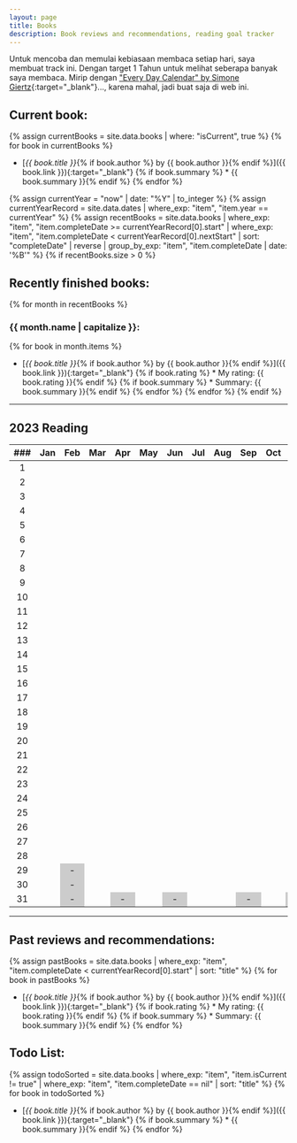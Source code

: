 ```yaml
---
layout: page
title: Books
description: Book reviews and recommendations, reading goal tracker
---
```


<style>
    li {
        margin-bottom: 5px;
    }

    /* non-existent days - MonthNum+1 */
    /* feb */
    table tbody tr:nth-child(29) td:nth-child(3), /* jekyll code to make conditional if leap year? lol */
    table tbody tr:nth-child(30) td:nth-child(3),
    table tbody tr:nth-child(31) td:nth-child(3),
    /* apr */
    table tbody tr:nth-child(31) td:nth-child(5),
    /* jun */
    table tbody tr:nth-child(31) td:nth-child(7),
    /* aug */
    table tbody tr:nth-child(31) td:nth-child(10),
    /* nov */
    table tbody tr:nth-child(31) td:nth-child(12) {
        background-color: #cccccc;
    }
</style>

Untuk mencoba dan memulai kebiasaan membaca setiap hari, saya membuat track ini. Dengan target 1 Tahun untuk melihat seberapa banyak saya membaca.
Mirip dengan ["Every Day Calendar" by Simone Giertz](https://www.kickstarter.com/projects/simonegiertz/the-every-day-calendar){:target="_blank"}..., karena mahal, jadi buat saja di web ini.

## Current book:
{% assign currentBooks = site.data.books | where: "isCurrent", true %}
{% for book in currentBooks %}
* [*{{ book.title }}*{% if book.author %} by {{ book.author }}{% endif %}]({{ book.link }}){:target="_blank"}
{% if book.summary %}  * {{ book.summary }}{% endif %}
{% endfor %}

<!--
    What a mess...Jekyll does not handle dates very well. So I had to come up with this hack.
    I created a .yml file with just start and "nextStart" dates. For some reason, Jekyll does
    not have a way to convert a string to a date type, only the other way around. So I got around
    that using the .yml data file.

    Then I look up the date record corresponding to the current year and use those for filtering.
-->
{% assign currentYear = "now" | date: "%Y" | to_integer %}
{% assign currentYearRecord = site.data.dates | where_exp: "item", "item.year == currentYear" %}
{% assign recentBooks = site.data.books
        | where_exp: "item", "item.completeDate >= currentYearRecord[0].start"
        | where_exp: "item", "item.completeDate < currentYearRecord[0].nextStart"
        | sort: "completeDate" | reverse
        | group_by_exp: "item", "item.completeDate | date: '%B'"
%}
{% if recentBooks.size > 0 %}
## Recently finished books:

{% for month in recentBooks %}
### {{ month.name | capitalize }}:
{% for book in month.items %}
* [*{{ book.title }}*{% if book.author %} by {{ book.author }}{% endif %}]({{ book.link }}){:target="_blank"}
{% if book.rating %}  * My rating: {{ book.rating }}{% endif %}
{% if book.summary %}  * Summary: {{ book.summary }}{% endif %}
{% endfor %}
{% endfor %}
{% endif %}

----

## 2023 Reading

| ###  | Jan  | Feb  | Mar  | Apr  | May  | Jun  | Jul  | Aug  | Sep  | Oct  | Nov  | Dec  |
| :--: | :--: | :--: | :--: | :--: | :--: | :--: | :--: | :--: | :--: | :--: | :--: | :--: |
|  1   |    |    |    |    |    |    |    |    |    |    |    |    |
|  2   |    |    |    |    |    |    |    |    |    |    |    |    |
|  3   |    |    |    |    |    |    |    |    |    |    |    |    |
|  4   |    |    |    |    |    |    |    |    |    |    |    |    |
|  5   |    |    |    |    |    |    |    |    |    |    |    |    |
|  6   |    |    |    |    |    |    |    |    |    |    |    |    |
|  7   |    |    |    |    |    |    |    |    |    |    |    |    |
|  8   |    |    |    |    |    |    |    |    |    |    |    |    |
|  9   |    |    |    |    |    |    |    |    |    |    |    |    |
|  10  |    |    |    |    |    |    |    |    |    |    |    |    |
|  11  |    |    |    |    |    |    |    |    |    |    |    |    |
|  12  |    |    |    |    |    |    |    |    |    |    |    |    |
|  13  |    |    |    |    |    |    |    |    |    |    |    |    |
|  14  |    |    |    |    |    |    |    |    |    |    |    |    |
|  15  |    |    |    |    |    |    |    |    |    |    |    |    |
|  16  |    |    |    |    |    |    |    |    |    |    |    |    |
|  17  |    |    |    |    |    |    |    |    |    |    |    |    |
|  18  |    |    |    |    |    |    |    |    |    |    |    |    |
|  19  |    |    |    |    |    |    |    |    |    |    |    |    |
|  20  |    |    |    |    |    |    |    |    |    |    |    |    |
|  21  |    |    |    |    |    |    |    |    |    |    |    |    |
|  22  |    |    |    |    |    |    |    |    |    |    |    |    |
|  23  |    |    |    |    |    |    |    |    |    |    |    |    |
|  24  |    |    |    |    |    |    |    |    |    |    |    |    |
|  25  |    |    |    |    |    |    |    |    |    |    |    |    |
|  26  |    |    |    |    |    |    |    |    |    |    |    |    |
|  27  |    |    |    |    |    |    |    |    |    |    |    |      |
|  28  |    |    |    |    |    |    |    |    |    |    |    |      |
|  29  |    |  -   |    |    |    |    |    |    |    |    |    |      |
|  30  |    |  -   |    |    |    |    |    |    |    |    |    |      |
|  31  |    |  -   |    |  -   |    |  -   |    |    |  -   |    |  -   |      |

----

## Past reviews and recommendations:

{% assign pastBooks = site.data.books
        | where_exp: "item", "item.completeDate < currentYearRecord[0].start"
        | sort: "title"
%}
{% for book in pastBooks %}
* [*{{ book.title }}*{% if book.author %} by {{ book.author }}{% endif %}]({{ book.link }}){:target="_blank"}
{% if book.rating %}  * My rating: {{ book.rating }}{% endif %}
{% if book.summary %}  * Summary: {{ book.summary }}{% endif %}
{% endfor %}

## Todo List:

{% assign todoSorted = site.data.books
        | where_exp: "item", "item.isCurrent != true"
        | where_exp: "item", "item.completeDate == nil"
        | sort: "title"
%}
{% for book in todoSorted %}
* [*{{ book.title }}*{% if book.author %} by {{ book.author }}{% endif %}]({{ book.link }}){:target="_blank"}
{% if book.summary %}  * {{ book.summary }}{% endif %}
{% endfor %}